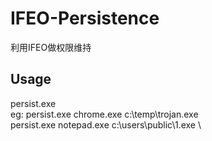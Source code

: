 # IFEO-Persistence

利用IFEO做权限维持

## Usage
persist.exe <Target Process Name> <Evil File Absolute Path> \
eg:
persist.exe chrome.exe c:\temp\trojan.exe \
persist.exe notepad.exe c:\users\public\1.exe \
